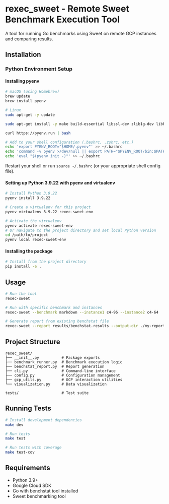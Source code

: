 # rexec_sweet - Remote Sweet Benchmark Execution Tool

A tool for running Go benchmarks using Sweet on remote GCP instances and comparing results.

## Installation

### Python Environment Setup

#### Installing pyenv

```bash
# macOS (using Homebrew)
brew update
brew install pyenv

# Linux
sudo apt-get -y update

sudo apt-get install -y make build-essential libssl-dev zlib1g-dev libbz2-dev libreadline-dev libsqlite3-dev wget curl llvm libncurses5-dev libncursesw5-dev xz-utils tk-dev libffi-dev liblzma-dev

curl https://pyenv.run | bash

# Add to your shell configuration (.bashrc, .zshrc, etc.)
echo 'export PYENV_ROOT="$HOME/.pyenv"' >> ~/.bashrc
echo 'command -v pyenv >/dev/null || export PATH="$PYENV_ROOT/bin:$PATH"' >> ~/.bashrc
echo 'eval "$(pyenv init -)"' >> ~/.bashrc
```

Restart your shell or run `source ~/.bashrc` (or your appropriate shell config file).

#### Setting up Python 3.9.22 with pyenv and virtualenv

```bash
# Install Python 3.9.22
pyenv install 3.9.22

# Create a virtualenv for this project
pyenv virtualenv 3.9.22 rexec-sweet-env

# Activate the virtualenv
pyenv activate rexec-sweet-env
# Or navigate to the project directory and set local Python version
cd /path/to/project
pyenv local rexec-sweet-env
```

#### Installing the package

```bash
# Install from the project directory
pip install -e .
```

## Usage

```bash
# Run the tool
rexec-sweet

# Run with specific benchmark and instances
rexec-sweet --benchmark markdown --instance1 c4-96 --instance2 c4-64

# Generate report from existing benchstat file
rexec-sweet --report results/benchstat.results --output-dir ./my-report
```

## Project Structure

```
rexec_sweet/
├── __init__.py          # Package exports
├── benchmark_runner.py  # Benchmark execution logic
├── benchstat_report.py  # Report generation
├── cli.py               # Command-line interface
├── config.py            # Configuration management
├── gcp_utils.py         # GCP interaction utilities
└── visualization.py     # Data visualization

tests/                   # Test suite
```

## Running Tests

```bash
# Install development dependencies
make dev

# Run tests
make test

# Run tests with coverage
make test-cov
```

## Requirements

- Python 3.9+
- Google Cloud SDK
- Go with benchstat tool installed
- Sweet benchmarking tool